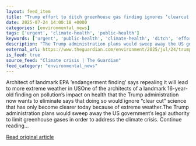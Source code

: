 ```yaml
---
layout: feed_item
title: "Trump effort to ditch greenhouse gas finding ignores ‘clearcut’ science, expert says"
date: 2025-07-24 14:00:18 +0000
categories: [environmental_news]
tags: ['urgent', 'climate-health', 'public-health']
keywords: ['urgent', 'public-health', 'climate-health', 'ditch', 'effort', 'trump']
description: "The Trump administration plans would sweep away the US government’s legal authority to limit greenhouse gases in order to address the climate crisis"
external_url: https://www.theguardian.com/environment/2025/jul/24/trump-effort-rescind-endangerment-finding-climate-crisis
is_feed: true
source_feed: "Climate crisis | The Guardian"
feed_category: "environmental_news"
---
```


Architect of landmark EPA ‘endangerment finding’ says repealing it will lead to more extreme weather in USOne of the architects of a landmark 16-year-old finding on pollution’s impact on health that the Trump administration now wants to eliminate says that doing so would ignore “clear cut” science that has only become clearer today because of extreme weather.The Trump administration plans would sweep away the US government’s legal authority to limit greenhouse gases in order to address the climate crisis. Continue reading...

[Read original article](https://www.theguardian.com/environment/2025/jul/24/trump-effort-rescind-endangerment-finding-climate-crisis)
